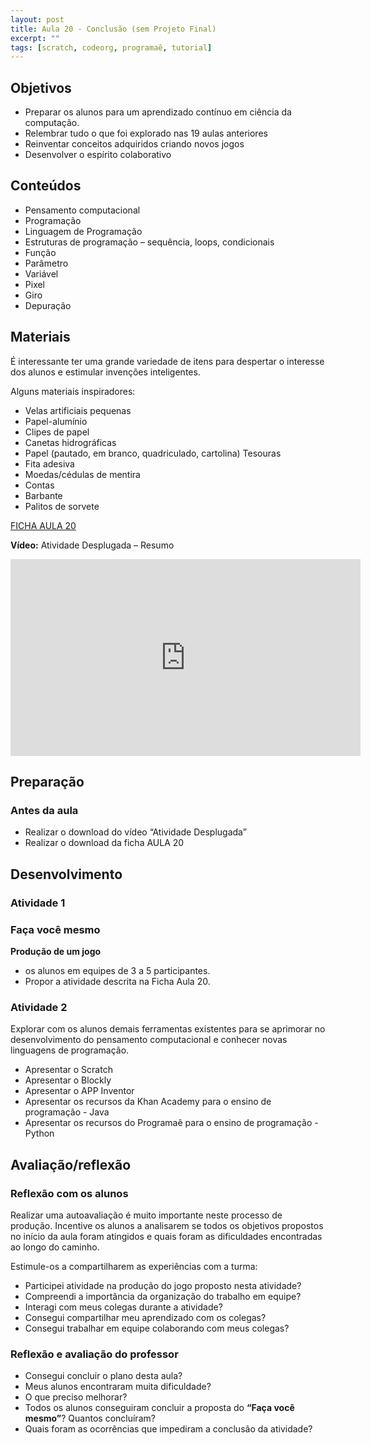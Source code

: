```yaml
---
layout: post
title: Aula 20 - Conclusão (sem Projeto Final)
excerpt: ""
tags: [scratch, codeorg, programaê, tutorial]
---
```


## Objetivos
 - Preparar os alunos para um aprendizado contínuo em ciência da computação.
 - Relembrar tudo o que foi explorado nas 19 aulas anteriores
 - Reinventar conceitos adquiridos criando novos jogos
 - Desenvolver o espírito colaborativo

## Conteúdos
 - Pensamento computacional
 - Programação
 - Linguagem de Programação
 - Estruturas de programação – sequência, loops, condicionais
 - Função
 - Parâmetro
 - Variável
 - Pixel
 - Giro
 - Depuração


## Materiais
É interessante ter uma grande variedade de itens para despertar o interesse dos alunos e estimular invenções inteligentes.

Alguns materiais inspiradores:

 - Velas artificiais pequenas
 - Papel-alumínio
 - Clipes de papel
 - Canetas hidrográficas
 - Papel (pautado, em branco, quadriculado, cartolina)
Tesouras
 - Fita adesiva
 - Moedas/cédulas de mentira
 - Contas
 - Barbante
 - Palitos de sorvete

[FICHA AULA 20](/blocos/pdf/ficha%2020-Revisao.pdf)

**Vídeo:** Atividade Desplugada – Resumo

<iframe width="560" height="315" src="https://www.youtube.com/embed/Rbi7keldjZY" frameborder="0" allowfullscreen></iframe>

## Preparação
### Antes da aula

 - Realizar o download do vídeo “Atividade Desplugada”
 - Realizar o download da ficha AULA 20

## Desenvolvimento

### Atividade 1

### Faça você mesmo

**Produção de um jogo**

 -  os alunos em equipes de 3 a 5 participantes.
 - Propor a atividade descrita na Ficha Aula 20.

### Atividade 2

Explorar com os alunos demais ferramentas existentes para se aprimorar no desenvolvimento do pensamento computacional e conhecer novas linguagens de programação.

 - Apresentar o Scratch
 - Apresentar o Blockly
 - Apresentar o APP Inventor
 - Apresentar os recursos da Khan Academy para o ensino de programação - Java
 - Apresentar os recursos do Programaê para o ensino de programação - Python


## Avaliação/reflexão
### Reflexão com os alunos

Realizar uma autoavaliação é muito importante neste processo de produção. Incentive os alunos a analisarem se todos os objetivos propostos no início da aula foram atingidos e quais foram as dificuldades encontradas ao longo do caminho.

Estimule-os a compartilharem as experiências com a turma:

 - Participei atividade na produção do jogo proposto nesta atividade?
 - Compreendi a importância da organização do trabalho em equipe?
 - Interagi com meus colegas durante a atividade?
 - Consegui compartilhar meu aprendizado com os colegas?
 - Consegui trabalhar em equipe colaborando com meus colegas?


### Reflexão e avaliação do professor

 - Consegui concluir o plano desta aula?
 - Meus alunos encontraram muita dificuldade?
 - O que preciso melhorar?
 - Todos os alunos conseguiram concluir a proposta do **“Faça você mesmo”**? Quantos concluíram?
 - Quais foram as ocorrências que impediram a conclusão da atividade?
